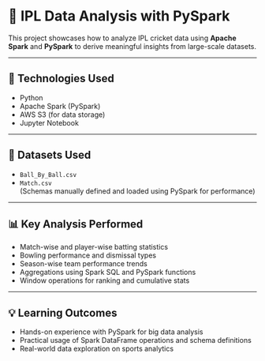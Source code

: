 # 🏏 IPL Data Analysis with PySpark

This project showcases how to analyze IPL cricket data using **Apache Spark** and **PySpark** to derive meaningful insights from large-scale datasets.

---

## 🔧 Technologies Used
- Python  
- Apache Spark (PySpark)  
- AWS S3 (for data storage)  
- Jupyter Notebook  

---

## 📁 Datasets Used
- `Ball_By_Ball.csv`  
- `Match.csv`  
(Schemas manually defined and loaded using PySpark for performance)

---

## 📊 Key Analysis Performed
- Match-wise and player-wise batting statistics  
- Bowling performance and dismissal types  
- Season-wise team performance trends  
- Aggregations using Spark SQL and PySpark functions  
- Window operations for ranking and cumulative stats  

---

## 💡 Learning Outcomes
- Hands-on experience with PySpark for big data analysis  
- Practical usage of Spark DataFrame operations and schema definitions  
- Real-world data exploration on sports analytics  
